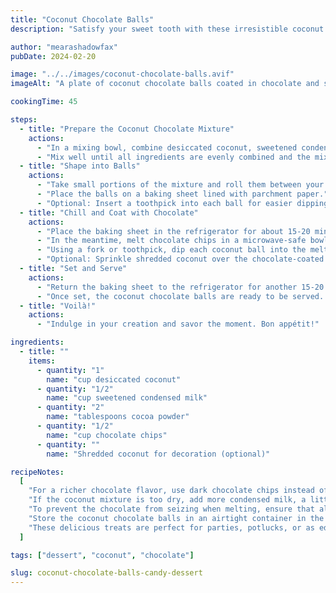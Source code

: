 ```yaml
---
title: "Coconut Chocolate Balls"
description: "Satisfy your sweet tooth with these irresistible coconut chocolate balls, a delightful candy dessert that combines the flavors of coconut and chocolate in every bite."

author: "mearashadowfax"
pubDate: 2024-02-20

image: "../../images/coconut-chocolate-balls.avif"
imageAlt: "A plate of coconut chocolate balls coated in chocolate and shredded coconut"

cookingTime: 45

steps:
  - title: "Prepare the Coconut Chocolate Mixture"
    actions:
      - "In a mixing bowl, combine desiccated coconut, sweetened condensed milk, and cocoa powder."
      - "Mix well until all ingredients are evenly combined and the mixture holds together."
  - title: "Shape into Balls"
    actions:
      - "Take small portions of the mixture and roll them between your palms to form round balls."
      - "Place the balls on a baking sheet lined with parchment paper."
      - "Optional: Insert a toothpick into each ball for easier dipping in chocolate later."
  - title: "Chill and Coat with Chocolate"
    actions:
      - "Place the baking sheet in the refrigerator for about 15-20 minutes to firm up the coconut balls."
      - "In the meantime, melt chocolate chips in a microwave-safe bowl, stirring at 30-second intervals until smooth."
      - "Using a fork or toothpick, dip each coconut ball into the melted chocolate until fully coated, then place back on the parchment paper."
      - "Optional: Sprinkle shredded coconut over the chocolate-coated balls before the chocolate sets for extra flavor and decoration."
  - title: "Set and Serve"
    actions:
      - "Return the baking sheet to the refrigerator for another 15-20 minutes to allow the chocolate coating to set."
      - "Once set, the coconut chocolate balls are ready to be served. Enjoy these decadent treats!"
  - title: "Voilà!"
    actions:
      - "Indulge in your creation and savor the moment. Bon appétit!"

ingredients:
  - title: ""
    items:
      - quantity: "1"
        name: "cup desiccated coconut"
      - quantity: "1/2"
        name: "cup sweetened condensed milk"
      - quantity: "2"
        name: "tablespoons cocoa powder"
      - quantity: "1/2"
        name: "cup chocolate chips"
      - quantity: ""
        name: "Shredded coconut for decoration (optional)"

recipeNotes:
  [
    "For a richer chocolate flavor, use dark chocolate chips instead of milk chocolate.",
    "If the coconut mixture is too dry, add more condensed milk, a little at a time, until it reaches the desired consistency.",
    "To prevent the chocolate from seizing when melting, ensure that all utensils and bowls are completely dry before use.",
    "Store the coconut chocolate balls in an airtight container in the refrigerator for up to one week.",
    "These delicious treats are perfect for parties, potlucks, or as edible gifts for friends and family.",
  ]

tags: ["dessert", "coconut", "chocolate"]

slug: coconut-chocolate-balls-candy-dessert
---
```

